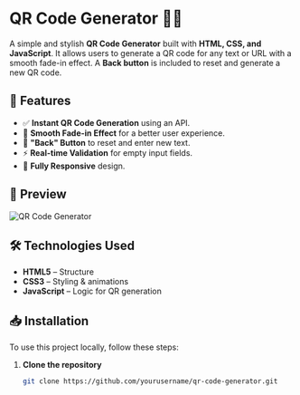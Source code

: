 # QR Code Generator 🔗📱

A simple and stylish **QR Code Generator** built with **HTML, CSS, and JavaScript**. It allows users to generate a QR code for any text or URL with a smooth fade-in effect. A **Back button** is included to reset and generate a new QR code.

## 🚀 Features
- ✅ **Instant QR Code Generation** using an API.
- 🎨 **Smooth Fade-in Effect** for a better user experience.
- 🔄 **"Back" Button** to reset and enter new text.
- ⚡ **Real-time Validation** for empty input fields.
- 📱 **Fully Responsive** design.

## 📸 Preview
![QR Code Generator](https://via.placeholder.com/600x300?text=QR+Code+Generator+Preview)

## 🛠️ Technologies Used
- **HTML5** – Structure  
- **CSS3** – Styling & animations  
- **JavaScript** – Logic for QR generation  

## 📥 Installation
To use this project locally, follow these steps:

1. **Clone the repository**
   ```sh
   git clone https://github.com/yourusername/qr-code-generator.git
